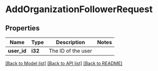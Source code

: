 # AddOrganizationFollowerRequest

## Properties

Name | Type | Description | Notes
------------ | ------------- | ------------- | -------------
**user_id** | **i32** | The ID of the user | 

[[Back to Model list]](../README.md#documentation-for-models) [[Back to API list]](../README.md#documentation-for-api-endpoints) [[Back to README]](../README.md)


